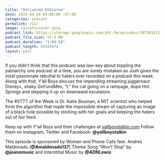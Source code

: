 ```yaml
---
title: "Delivered DiGiorno"
date: 2019-04-24 04:00:00 −07:00
categories: podcast
permalink: /11/
image: /assets/cover.jpeg
podcast_link: https://storage.googleapis.com/ybt.fm/episodes/YBTS01E11.mp3
podcast_file_size: 93.4 MB
podcast_duration: "1:04:50"
podcast_length: 93445474
layout: post
---
```


If you didn’t think that this podcast was low-key about toppling the patriarchy one podcast at a time, you are surely mistaken as Josh gives the most passionate rebuttal to haters ever recorded on a podcast this week. Along with that, Y’all Boys discuss the impending streaming juggernaut Disney+, shaky GoFundMes, “L” the cat going on a rampage, dope Hot Springs and stepping it up on downward escalators.

The #STTT of the Week is Dr. Katie Bouman, a MIT scientist who helped form the algorithm that made the impossible dream of capturing an image of a black hole possible by sticking with her goals and keeping the haters out of her feed.

Keep up with Y'all Boys and their challenges at [yallboystalkin.com](https://yallboystalkin.com)
Follow them on Instagram, Twitter and Facebook: **@yallboystalkin**

This episode is sponsored by Women and Phone Calls feat. Andres Maldonado (**@Amaldonado137**)
Theme Song “Won’t Stop” by **@jeanomusic** and Interstitial Music by **@ADNLewis** 